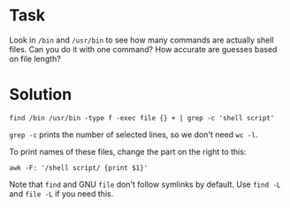 # Task

Look in `/bin` and `/usr/bin` to see how many commands are actually
shell files. Can you do it with one command? How accurate are guesses based
on file length?


# Solution

```
find /bin /usr/bin -type f -exec file {} + | grep -c 'shell script'
```

`grep -c` prints the number of selected lines, so we don't need `wc -l`.

To print names of these files, change the part on the right to this:
```
awk -F: '/shell script/ {print $1}'
```

Note that `find` and GNU `file` don't follow symlinks by default.
Use `find -L` and `file -L` if you need this.
